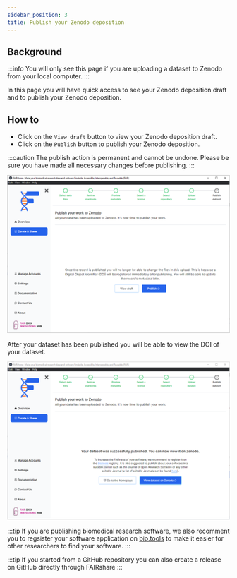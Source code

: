 ```yaml
---
sidebar_position: 3
title: Publish your Zenodo deposition
---
```


## Background

:::info
You will only see this page if you are uploading a dataset to Zenodo from your local computer.
:::

In this page you will have quick access to see your Zenodo deposition draft and to publish your Zenodo deposition.

## How to

- Click on the `View draft` button to view your Zenodo deposition draft.
- Click on the `Publish` button to publish your Zenodo deposition.

:::caution
The publish action is permanent and cannot be undone. Please be sure you have made all necessary changes before publishing.
:::

![](./images/zenodoPublish.png)

After your dataset has been published you will be able to view the DOI of your dataset.

![](./images/zenodoAfterPublish.png)

:::tip
If you are publishing biomedical research software, we also recomment you to regsister your software application on [bio.tools](https://bio.tools/) to make it easier for other researchers to find your software.
:::

:::tip
If you started from a GitHub repository you can also create a release on GitHub directly through FAIRshare
:::
